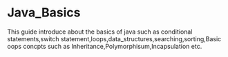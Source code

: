 # Java_Basics
This guide introduce about the basics of java such as conditional statements,switch statement,loops,data_structures,searching,sorting,Basic oops concpts such as Inheritance,Polymorphisum,Incapsulation etc.
